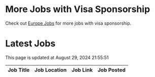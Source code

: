 # More Jobs with Visa Sponsorship

Check out [Europe Jobs](https://github.com/sureshparimi/europejobs#latest-jobs) for more jobs with visa sponsorship.

# Latest Jobs

This page is updated at August 29, 2024 21:55:51

| Job Title | Job Location | Job Link | Job Posted |
| --- | --- | --- | --- |
